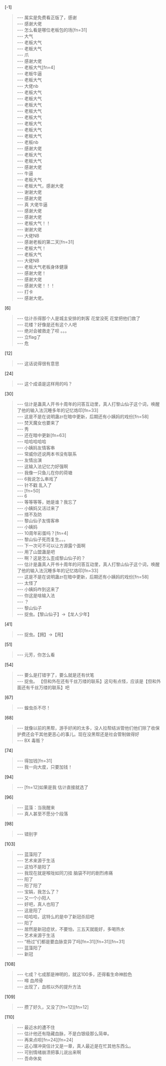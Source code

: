 
[-1] 
>--- 属实是免费看正版了，感谢<br>
>--- 感谢大佬<br>
>--- 怎么看是哪位老板包的场[fn=31]<br>
>--- 大气<br>
>--- 老板大气<br>
>--- 老板大气<br>
>--- 爪<br>
>--- 感谢大佬<br>
>--- 老板大气[fn=4]<br>
>--- 老板牛逼<br>
>--- 老板大气<br>
>--- 大佬nb<br>
>--- 老板大气<br>
>--- 老板大气<br>
>--- 老板大气<br>
>--- 老板大气<br>
>--- 老板大气<br>
>--- 老板大气<br>
>--- 老板大气<br>
>--- 老板大气<br>
>--- 老板nb<br>
>--- 感谢大佬<br>
>--- 老板大气<br>
>--- 老板大气<br>
>--- 感谢大佬<br>
>--- 牛逼<br>
>--- 老板大气<br>
>--- 老板大气，感谢大佬<br>
>--- 谢谢大佬<br>
>--- 感谢大佬<br>
>--- 真 大佬牛逼<br>
>--- 感谢大佬<br>
>--- 感谢大佬<br>
>--- 老板大气！！<br>
>--- 谢谢大佬<br>
>--- 大佬NB<br>
>--- 感谢老板的第二天[fn=31]<br>
>--- 老板大气！<br>
>--- 老板大气<br>
>--- 大佬NB<br>
>--- 老板大气老板身体健康<br>
>--- 感谢大佬！<br>
>--- 感谢大佬<br>
>--- 感谢大佬！！！<br>
>--- 打卡<br>
>--- 感谢大佬。<br>

[6] 
>--- 估计杀得那个人是城主安排的刺客    花堂没死   花堂把他们救了<br>
>--- 花楼？好像是还有这个人吧<br>
>--- 绝对会被救走了呗 。。。<br>
>--- 立flag了<br>
>--- 危<br>

[12] 
>--- 这话说得很有意思<br>

[24] 
>--- 这个成语是这样用的吗？<br>

[30] 
>--- 估计是蛊真人开书十周年的问答互动里，真人打黎山仙子这个词，唤醒了他的输入法沉睡多年的记忆烙印[fn=33]<br>
>--- 这是不是在说明蛊zr在暗中更新，后期还有小姨妈的戏份[fn=58]<br>
>--- 焚天魔女也要来了<br>
>--- 秀<br>
>--- 还在暗中更新[fn=63]<br>
>--- 哈哈哈哈哈<br>
>--- 小姨妈友情客串<br>
>--- 常威你还说两本书没有联系<br>
>--- 友情出演<br>
>--- 这输入法记忆力好强啊<br>
>--- 我像一只鱼儿在你的荷塘<br>
>--- 6我说怎么串戏了<br>
>--- 针不戳
乱入了<br>
>--- [fn=50]<br>
>--- 6<br>
>--- 等等等等，她是谁？我忘了<br>
>--- 小姨妈又活过来了<br>
>--- 措不及防<br>
>--- 黎山仙子友情客串<br>
>--- 小姨妈<br>
>--- 10周年彩蛋吗？[fn=4]<br>
>--- 黎山仙子死而复生。。。<br>
>--- 下一次可不可以让方源露个面啊<br>
>--- 用了山盟蛊是吧<br>
>--- 啊？这是怎么歪成黎山仙子的？<br>
>--- 估计是蛊真人开书十周年的问答互动里，真人打黎山仙子这个词，唤醒了他的输入法沉睡多年的记忆烙印[fn=33]<br>
>--- 这是不是在说明蛊zr在暗中更新，后期还有小姨妈的戏份[fn=58]<br>
>--- 太怪了<br>
>--- 小姨妈咋到这来了<br>
>--- 你这是啥输入法<br>
>--- ？<br>
>--- 黎山仙子<br>
>--- 捉虫。【黎山仙子】→【龙人少年】<br>

[41] 
>--- 捉虫。【拥】→【用】<br>

[51] 
>--- 元芳，你怎么看<br>

[54] 
>--- 要么是打错字了，要么就是还有伏笔<br>
>--- 捉虫。
【但和外在还有千丝万缕的联系】这句有点怪，应该是【但和外面还有千丝万缕的联系】吧<br>

[67] 
>--- 蝗虫杀不尽！<br>

[68] 
>--- 就像以前的黑帮，游手好闲的太多，没人拉帮结派管他们他们除了收保护费还会干其他更恶心的事儿。现在没黑帮还是社会管制做得好<br>
>--- BX 毒贩？<br>

[74] 
>--- 得加钱[fn=31]<br>
>--- 我一向大度，只要加钱！<br>

[94] 
>--- [fn=12]如果是我 估计直接就选了<br>

[96] 
>--- 蓝藻：当我醒来<br>
>--- 真人甚至不愿分个段落<br>

[98] 
>--- 错别字<br>

[103] 
>--- 蓝藻阳了<br>
>--- 艺术来源于生活<br>
>--- 这怕不是阳了<br>
>--- 我现在就是喉咙如同刀挂   脑袋不时的剧烈疼痛<br>
>--- 阳了<br>
>--- 阳了阳了<br>
>--- 宝娟，我怎么了？<br>
>--- 又一个小阳人<br>
>--- 好吧，真人也阳了<br>
>--- 这是阳了<br>
>--- 哈哈哈，这特么的是中了新冠杀招吧<br>
>--- 阳了<br>
>--- 居然是新冠症状，不要怕，三五天就能好，多喝热水<br>
>--- 艺术来源于生活<br>
>--- “杨过”们都是要血脉变异了吗[fn=31][fn=31][fn=31]<br>
>--- 蓝藻阳了<br>
>--- 新冠<br>

[108] 
>--- 七成？七成那是神明的，就这100多，还得看生命神脸色<br>
>--- 嘚 血颅骨<br>
>--- 出现了，血核以外的提升方法<br>

[109] 
>--- 攒了好久，又没了[fn=12][fn=12]<br>

[110] 
>--- 最近水的遭不住<br>
>--- 估计他还有隐藏血脉，不是白银级那么简单。<br>
>--- 再来点呗[fn=24][fn=24]<br>
>--- 这心理冲突估计又是一章，真人最近是在忙其他东西么。<br>
>--- 可别情绪崩溃把事儿说出来啊<br>
>--- 吾命休矣<br>
